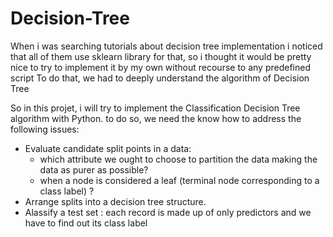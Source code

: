 # Decision-Tree

When i was searching tutorials about decision tree implementation i noticed that all of them use sklearn library for that, so i thought it would be pretty nice to try to implement it by my own without recourse to any predefined script
To do that, we had to deeply understand the algorithm of Decision Tree

So in this projet, i will try to implement the Classification Decision Tree algorithm with Python.
to do so, we need the know how to address the following issues:

* Evaluate candidate split points in a data:
  * which attribute we ought to choose to partition the data making the data as purer as possible?
  * when a node is considered a leaf (terminal node corresponding to a class label) ?
* Arrange splits into a decision tree structure.
* Alassify a test set : each record is made up of only predictors and we have to find out its class label
